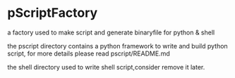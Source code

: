 # pScriptFactory
a factory used to make script and generate binaryfile for python &amp; shell

the pscript directory contains a python framework to write and build python script, for more details please read pscript/README.md

the shell directory used to write shell script,consider remove it later.